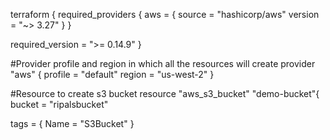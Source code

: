terraform {
  required_providers {
    aws = {
      source  = "hashicorp/aws"
      version = "~> 3.27"
    }
  }

  required_version = ">= 0.14.9"
}

#Provider profile and region in which all the resources will create
provider "aws" {
  profile = "default"
  region  = "us-west-2"
}

#Resource to create s3 bucket
resource "aws_s3_bucket" "demo-bucket"{
  bucket = "ripalsbucket"

  tags = {
    Name = "S3Bucket"
  }
